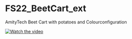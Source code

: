 # FS22_BeetCart_ext
AmityTech Beet Cart with potatoes and Colourconfiguration


[![Watch the video](https://img.youtube.com/vi/FceVOgOEXxk/maxresdefault.jpg)](https://www.youtube.com/watch?v=FceVOgOEXxk)
